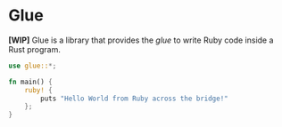 # Glue

**[WIP]** Glue is a library that provides the _glue_ to write Ruby code inside a Rust program.

```rust
use glue::*;

fn main() {
    ruby! {
        puts "Hello World from Ruby across the bridge!"
    };
}
```
